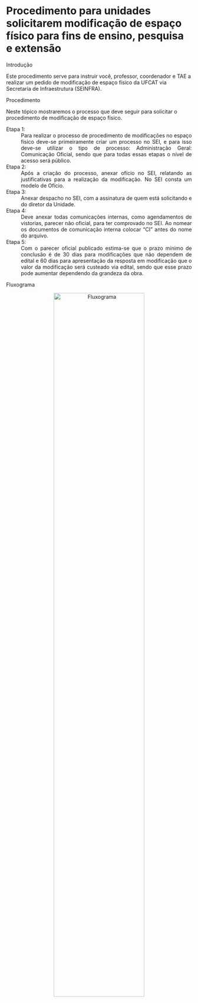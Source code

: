 <h1> Procedimento para unidades solicitarem modificação de espaço físico para fins de ensino, pesquisa e extensão </h1>

<dt><h> Introdução </h2></dt>

Este procedimento serve para instruir você, professor, coordenador e TAE a realizar um pedido de modificação de espaço físico da UFCAT via Secretaria de Infraestrutura (SEINFRA).

<dt><h> Procedimento </h2></dt>

Neste tópico mostraremos o processo que deve seguir para solicitar o procedimento de modificação de espaço físico.

<dl>
  <dt>Etapa 1:</dt>
  <dd align="justify">
      Para realizar o processo de procedimento de modificações no espaço físico deve-se primeiramente criar um processo no SEI, e para isso deve-se utilizar o tipo de processo: Administração Geral: Comunicação Oficial, sendo que para todas essas etapas o nível de acesso será público. 

  </dd>
  <dt>Etapa 2:</dt>
  <dd align="justify">
      Após a criação do processo, anexar ofício no SEI, relatando as justificativas para a realização da modificação. No SEI consta um modelo de Ofício. 

  </dd>

   <dt>Etapa 3:</dt>
  <dd align="justify">
      Anexar despacho no SEI, com a assinatura de quem está solicitando e do diretor da Unidade. 

  </dd>

   <dt>Etapa 4:</dt>
  <dd align="justify">
     Deve anexar todas comunicações internas, como agendamentos de vistorias, parecer não oficial, para ter comprovado no SEI. Ao nomear os documentos de comunicação interna colocar “CI” antes do nome do arquivo. 

  </dd>

   <dt>Etapa 5:</dt>
  <dd align="justify">
     Com o parecer oficial publicado estima-se que o prazo mínimo de conclusão é de 30 dias para modificações que não dependem de edital e 60 dias para apresentação da resposta em modificação que o valor da modificação será custeado via edital, sendo que esse prazo pode aumentar dependendo da grandeza da obra. 

  </dd>
</dl>

<h>Fluxograma</h2>

<center><img src="https://imgur.com/hHCyp6V" width="70%" alt="Fluxograma"></center>


